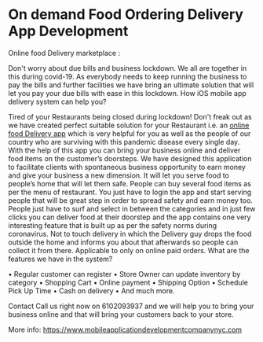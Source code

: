 <h1>On demand Food Ordering Delivery App Development</h1>

Online food Delivery marketplace :

Don't worry about due bills and business lockdown. We all are together in this during covid-19. As everybody needs to keep running the business to pay the bills and further facilities we have bring an ultimate solution that will let you pay your due bills with ease in this lockdown.
How iOS mobile app delivery system can help you?

Tired of your Restaurants being closed during lockdown! Don't freak out as we have created perfect suitable solution for your Restaurant i.e. an <a href="https://www.mobileapplicationdevelopmentcompanynyc.com/services/ipad-app-development/">online food Delivery app</a> which is very helpful for you as well as the people of our country who are surviving with this pandemic disease every single day. With the help of this app you can bring your business online and deliver food items on the customer’s doorsteps. We have designed this application to facilitate clients with spontaneous business opportunity to earn money and give your business a new dimension. 
It will let you serve food to people’s home that will let them safe. People can buy several food items as per the menu of restaurant. You just have to login the app and start serving people that will be great step in order to spread safety and earn money too.
People just have to surf and select in between the categories and in just few clicks you can deliver food at their doorstep and the app contains one very interesting feature that is built up as per the safety norms during coronavirus.
Not to touch delivery in which the Delivery guy drops the food outside the home and informs you about that afterwards so people can collect it from there. Applicable to only on online paid orders.
What are the features we have in the system?

•	Regular customer can register 
•	Store Owner can update inventory by category 
•	Shopping Cart
•	Online payment
•	Shipping Option
•	Schedule Pick Up Time
•	Cash on delivery
•	And much more.

Contact
Call us right now on 6102093937 and we will help you to bring your business online and that will bring your customers back to your store.

More info: <a href="https://www.mobileapplicationdevelopmentcompanynyc.com/">https://www.mobileapplicationdevelopmentcompanynyc.com</a>
